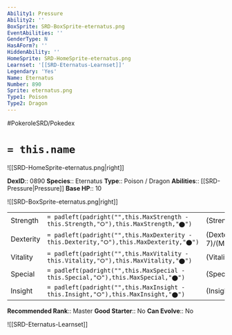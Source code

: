 ```yaml
---
Ability1: Pressure
Ability2: ''
BoxSprite: SRD-BoxSprite-eternatus.png
EventAbilities: ''
GenderType: N
HasAForm?: ''
HiddenAbility: ''
HomeSprite: SRD-HomeSprite-eternatus.png
Learnset: '[[SRD-Eternatus-Learnset]]'
Legendary: 'Yes'
Name: Eternatus
Number: 890
Sprite: eternatus.png
Type1: Poison
Type2: Dragon
---
```


#PokeroleSRD/Pokedex

# `= this.name`

![[SRD-HomeSprite-eternatus.png|right]]

**DexID**:: 0890
**Species**:: Eternatus
**Type**:: Poison / Dragon
**Abilities**:: [[SRD-Pressure|Pressure]]
**Base HP**:: 10

![[SRD-BoxSprite-eternatus.png|right]]

|           |                                                                                        |                                          |
| --------- | -------------------------------------------------------------------------------------- | ---------------------------------------- |
| Strength  | `= padleft(padright("",this.MaxStrength - this.Strength,"⭘"),this.MaxStrength,"⬤")`    | (Strength::5)/(MaxStrength::5)   |
| Dexterity | `= padleft(padright("",this.MaxDexterity - this.Dexterity,"⭘"),this.MaxDexterity,"⬤")` | (Dexterity:: 7)/(MaxDexterity::7) |
| Vitality  | `= padleft(padright("",this.MaxVitality - this.Vitality,"⭘"),this.MaxVitality,"⬤")`    | (Vitality::6)/(MaxVitality::6)   |
| Special   | `= padleft(padright("",this.MaxSpecial - this.Special,"⭘"),this.MaxSpecial,"⬤")`       | (Special::8)/(MaxSpecial::8)     |
| Insight   | `= padleft(padright("",this.MaxInsight - this.Insight,"⭘"),this.MaxInsight,"⬤")`       | (Insight::6)/(MaxInsight::6)     |

**Recommended Rank**:: Master
**Good Starter**:: No
**Can Evolve**:: No

![[SRD-Eternatus-Learnset]]